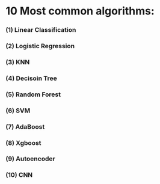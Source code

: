 # 10 Most common algorithms:
<h3>(1) Linear Classification </h3>
<h3>(2) Logistic Regression </h3>
<h3>(3) KNN </h3>
<h3>(4) Decisoin Tree </h3>
<h3>(5) Random Forest </h3>
<h3>(6) SVM</h3>
<h3>(7) AdaBoost </h3>
<h3>(8) Xgboost </h3>
<h3>(9) Autoencoder </h3>
<h3>(10) CNN </h3>
